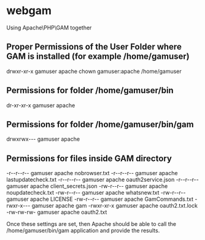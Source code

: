# webgam
Using Apache\PHP\GAM together

## Proper Permissions of the User Folder where GAM is installed (for example /home/gamuser)
drwxr-xr-x  gamuser apache
chown gamuser:apache /home/gamuser
## Permissions for folder /home/gamuser/bin
dr-xr-xr-x  gamuser apache
## Permissions for folder /home/gamuser/bin/gam
drwxrwx---  gamuser apache
## Permissions for files inside GAM directory
-r--r--r--  gamuser apache  nobrowser.txt
-r--r--r--  gamuser apache  lastupdatecheck.txt
-r--r--r--  gamuser apache  oauth2service.json
-r--r--r--  gamuser apache  client_secrets.json
-rw-r--r--  gamuser apache  noupdatecheck.txt
-rw-r--r--  gamuser apache  whatsnew.txt
-rw-r--r--  gamuser apache  LICENSE
-rw-r--r--  gamuser apache  GamCommands.txt
-rwxr-x---  gamuser apache  gam
-rwxr-xr-x  gamuser apache  oauth2.txt.lock
-rw-rw-rw-  gamuser apache  oauth2.txt

Once these settings are set, then Apache should be able to call the /home/gamuser/bin/gam application and provide the results.

